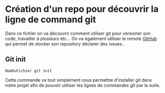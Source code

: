 # Création d'un repo pour découvrir la ligne de command git
Dans ce fichier on va découvrir comment utiliser git pour versioner son code, travailler à plusieurs etc... On va également utiliser le remote [GitHub](https://github.com) qui permet de stocker son repository déclarer des issues..

## Git init
```
NomDuFichier git init
```
Cette commande va tout simplement nous permettre d'installer git dans notre projet afin de pouvoir utiliser les lignes de commandes git par la suite.
